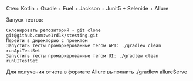 Стек: Kotlin + Gradle + Fuel + Jackson + Junit5 + Selenide + Allure

Запуск тестов:

    Склонировать репозиторий - git clone git@github.com:we1rd1k/stesting.git
    Перейти в директорию с проектом
    Запустить тесты промаркерованные тегом API: ./gradlew clean runApiTestSet
    Запустить тесты промаркерованные тегом UI: ./gradlew clean runUITestSet

Для получения отчета в формате Allure выполнить ./gradlew allureServe
